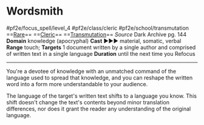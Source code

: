 # Wordsmith
#pf2e/focus_spell/level_4 #pf2e/class/cleric #pf2e/school/transmutation 
==[Rare](rules/traits/rare.md)== ==[Cleric](rules/traits/cleric.md)== ==[Transmutation](rules/traits/transmutation.md)==
*Source* Dark Archive pg. 144
**Domain** knowledge (apocryphal)
**Cast** ►►► material, somatic, verbal
**Range** touch; **Targets** 1 document written by a single author and comprised of written text in a single language
**Duration** until the next time you Refocus

---
You're a devotee of knowledge with an unmatched command of the language used to spread that knowledge, and you can reshape the written word into a form more understandable to your audience.

The language of the target's written text shifts to a language you know. This shift doesn't change the text's contents beyond minor translation differences, nor does it grant the reader any understanding of the original language.